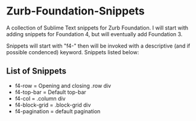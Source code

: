 Zurb-Foundation-Snippets
========================

A collection of Sublime Text snippets for Zurb Foundation. I will start with adding snippets for Foundation 4, but will eventually add Foundation 3.

Snippets will start with "f4-" then will be invoked with a descriptive (and if possible condenced) keyword. Snippets listed below:

List of Snippets
----------------

* f4-row = Opening and closing .row div
* f4-top-bar = Default top-bar
* f4-col = .column div
* f4-block-grid = .block-grid div
* f4-pagination = default pagination

